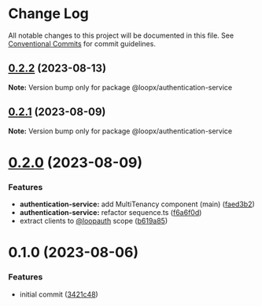# Change Log

All notable changes to this project will be documented in this file.
See [Conventional Commits](https://conventionalcommits.org) for commit guidelines.

## [0.2.2](https://github.com/betaly/loopx/compare/@loopx/authentication-service@0.2.1...@loopx/authentication-service@0.2.2) (2023-08-13)

**Note:** Version bump only for package @loopx/authentication-service





## [0.2.1](https://github.com/betaly/loopx/compare/@loopx/authentication-service@0.2.0...@loopx/authentication-service@0.2.1) (2023-08-09)

**Note:** Version bump only for package @loopx/authentication-service





# [0.2.0](https://github.com/betaly/loopx/compare/@loopx/authentication-service@0.1.0...@loopx/authentication-service@0.2.0) (2023-08-09)


### Features

* **authentication-service:** add MultiTenancy component (main) ([faed3b2](https://github.com/betaly/loopx/commit/faed3b22f28f8a9a0ea59a385ca47ba0685647cd))
* **authentication-service:** refactor sequence.ts ([f6a6f0d](https://github.com/betaly/loopx/commit/f6a6f0d993255edc8a5984cd01ce95c776ddae7c))
* extract clients to [@loopauth](https://github.com/loopauth) scope ([b619a85](https://github.com/betaly/loopx/commit/b619a85551e36afb63a2fa023069e8aff3a38bec))





# 0.1.0 (2023-08-06)


### Features

* initial commit ([3421c48](https://github.com/betaly/loopx/commit/3421c48046c094d0f6e1e68a2fbf35b5facd6736))
